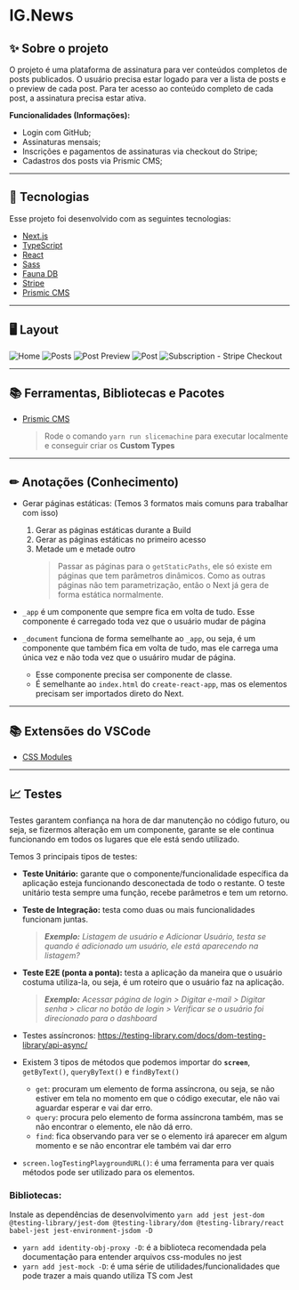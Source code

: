 # IG.News

## ✨ **Sobre o projeto**

O projeto é uma plataforma de assinatura para ver conteúdos completos de posts publicados.
O usuário precisa estar logado para ver a lista de posts e o preview de cada post. Para ter acesso ao conteúdo completo de cada post, a assinatura precisa estar ativa.

**Funcionalidades (Informações):**

- Login com GitHub;
- Assinaturas mensais;
- Inscrições e pagamentos de assinaturas via checkout do Stripe;
- Cadastros dos posts via Prismic CMS;

---

## 🚀 Tecnologias

Esse projeto foi desenvolvido com as seguintes tecnologias:

- [Next.js](https://nextjs.org/)
- [TypeScript](https://www.typescriptlang.org/)
- [React](https://reactjs.org)
- [Sass](https://sass-lang.com/)
- [Fauna DB](https://fauna.com/)
- [Stripe](https://stripe.com/br)
- [Prismic CMS](https://prismic.io/)

---

## 🖥 **Layout**

![Home](./docs/images/home.png)
![Posts](./docs/images/posts.png)
![Post Preview](./docs/images/post-preview.png)
![Post](./docs/images/post.png)
![Subscription - Stripe Checkout](./docs/images/stripe-checkout.png)

---

## 📚 **Ferramentas, Bibliotecas e Pacotes**

- [Prismic CMS](https://prismic.io/)
  > Rode o comando `yarn run slicemachine` para executar localmente e conseguir criar os **Custom Types**

---

## ✏ **Anotações (Conhecimento)**

- Gerar páginas estáticas: (Temos 3 formatos mais comuns para trabalhar com isso)

  1.  Gerar as páginas estáticas durante a Build
  2.  Gerar as páginas estáticas no primeiro acesso
  3.  Metade um e metade outro
      > Passar as páginas para o `getStaticPaths`, ele só existe em páginas que tem parâmetros dinâmicos. Como as outras páginas não tem parametrização, então o Next já gera de forma estática normalmente.

- `_app` é um componente que sempre fica em volta de tudo. Esse componente é carregado toda vez que o usuário mudar de página
- `_document` funciona de forma semelhante ao `_app`, ou seja, é um componente que também fica em volta de tudo, mas ele carrega uma única vez e não toda vez que o usuáriro mudar de página.
  - Esse componente precisa ser componente de classe.
  - É semelhante ao `index.html` do `create-react-app`, mas os elementos precisam ser importados direto do Next.

---

## 📚 **Extensões do VSCode**

- [CSS Modules](https://marketplace.visualstudio.com/items?itemName=clinyong.vscode-css-modules)

---

## 📈 **Testes**

Testes garantem confiança na hora de dar manutenção no código futuro, ou seja, se fizermos alteração em um componente, garante se ele continua funcionando em todos os lugares que ele está sendo utilizado.

Temos 3 principais tipos de testes:

- **Teste Unitário:** garante que o componente/funcionalidade específica da aplicação esteja funcionando desconectada de todo o restante. O teste unitário testa sempre uma função, recebe parâmetros e tem um retorno.

- **Teste de Integração:** testa como duas ou mais funcionalidades funcionam juntas.

  > _**Exemplo:** Listagem de usuário e Adicionar Usuário, testa se quando é adicionado um usuário, ele está aparecendo na listagem?_

- **Teste E2E (ponta a ponta):** testa a aplicação da maneira que o usuário costuma utiliza-la, ou seja, é um roteiro que o usuário faz na aplicação.

  > _**Exemplo:** Acessar página de login > Digitar e-mail > Digitar senha > clicar no botão de login > Verificar se o usuário foi direcionado para o dashboard_

- Testes assíncronos: https://testing-library.com/docs/dom-testing-library/api-async/

- Existem 3 tipos de métodos que podemos importar do **`screen`**, `getByText()`, `queryByText()` e `findByText()`

  - `get`: procuram um elemento de forma assíncrona, ou seja, se não estiver em tela no momento em que o código executar, ele não vai aguardar esperar e vai dar erro.
  - `query`: procura pelo elemento de forma assíncrona também, mas se não encontrar o elemento, ele não dá erro.
  - `find`: fica observando para ver se o elemento irá aparecer em algum momento e se não encontrar ele também vai dar erro

- `screen.logTestingPlaygroundURL()`: é uma ferramenta para ver quais métodos pode ser utilizado para os elementos.

### **Bibliotecas:**

Instale as dependências de desenvolvimento `yarn add jest jest-dom @testing-library/jest-dom @testing-library/dom @testing-library/react babel-jest jest-environment-jsdom -D`

- `yarn add identity-obj-proxy -D`: é a biblioteca recomendada pela documentação para entender arquivos css-modules no jest
- `yarn add jest-mock -D`: é uma série de utilidades/funcionalidades que pode trazer a mais quando utiliza TS com Jest
